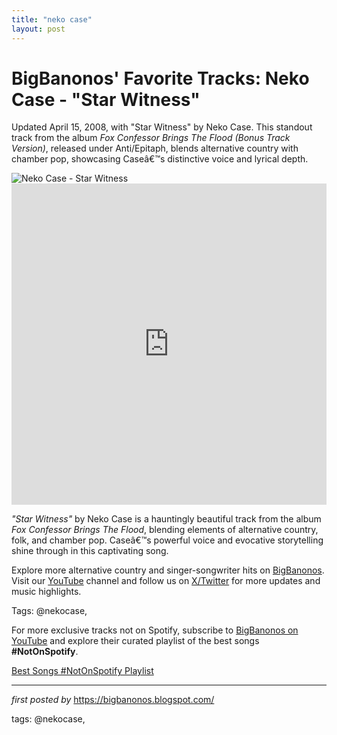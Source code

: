 ```yaml
---
title: "neko case"
layout: post
---
```

<!-- Post Title -->
<h1 >BigBanonos' Favorite Tracks: Neko Case - "Star Witness"</h1> <!-- Introductory Text -->
<p >Updated April 15, 2008, with "Star Witness" by Neko Case. This standout track from the album <em>Fox Confessor Brings The Flood (Bonus Track Version)</em>, released under Anti/Epitaph, blends alternative country with chamber pop, showcasing Caseâ€™s distinctive voice and lyrical depth.</p> <!-- Featured Image -->
<div > <img src="https://i.guim.co.uk/img/static/sys-images/Arts/Arts_/Pictures/2013/8/23/1377276463710/Neko-Case-performs-on-6-J-010.jpg?width=445&dpr=1&s=none&crop=none" alt="Neko Case - Star Witness" />
</div> <!-- YouTube Video Embed -->
<div > <iframe width="100%" height="514" src="https://www.youtube.com/embed/zi6keFpm-BY" title="Neko Case - Star Witness" frameborder="0" allow="accelerometer; autoplay; clipboard-write; encrypted-media; gyroscope; picture-in-picture; web-share" referrerpolicy="strict-origin-when-cross-origin" allowfullscreen></iframe>
</div> <!-- Song Information -->
<div > <p><em>"Star Witness"</em> by Neko Case is a hauntingly beautiful track from the album <em>Fox Confessor Brings The Flood</em>, blending elements of alternative country, folk, and chamber pop. Caseâ€™s powerful voice and evocative storytelling shine through in this captivating song.</p>
</div> <!-- Footer Links -->
<div > <p>Explore more alternative country and singer-songwriter hits on <a href="https://bigbanonos.blogspot.com/" target="_blank">BigBanonos</a>. Visit our <a href="https://www.youtube.com/@BigBanonos" target="_blank">YouTube</a> channel and follow us on <a href="https://x.com/bigbanonos" target="_blank">X/Twitter</a> for more updates and music highlights.</p>
</div> <!-- Tags -->
<p >Tags: @nekocase,</p>


<!--Subscribe and Playlist Links-->
<div>
    <p>For more exclusive tracks not on Spotify, subscribe to <a href="https://www.youtube.com/@BigBanonos" target="_blank">BigBanonos on YouTube</a> and explore their curated playlist of the best songs <strong>#NotOnSpotify</strong>.</p>
    <p><a href="https://www.youtube.com/playlist?list=PLtuNtuTatqI0kFahUCbtbfenC_ET5O_tr" target="_blank">Best Songs #NotOnSpotify Playlist<br /></a></p></div>

<hr />

<p><em>first posted by</em> <a href="https://bigbanonos.blogspot.com/" rel="noopener" target="_new">https://bigbanonos.blogspot.com/</a></p>

<p>tags: @nekocase,</p>
